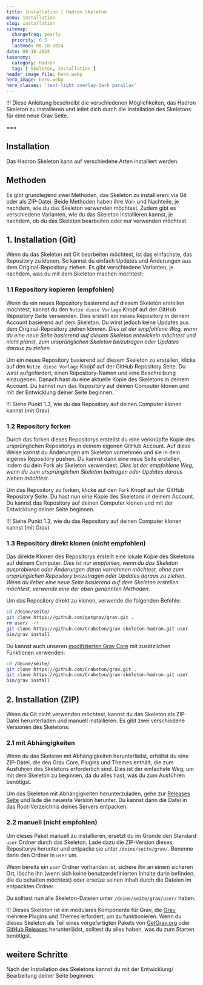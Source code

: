 ```yaml
---
title: Installation | Hadron Skeleton
menu: Installation
slug: installation
sitemap:
  changefreq: yearly
  priority: 0.5
  lastmod: 08-10-2024
date: 08-10-2024
taxonomy:
  category: Hadron
  tag: [ Skeleton, Installation ]
header_image_file: hero.webp
hero_image: hero.webp
hero_classes: 'text-light overlay-dark parallax'
---
```


!!! Diese Anleitung beschreibt die verschiedenen Möglichkeiten, das Hadron Skeleton zu installieren und leitet dich durch die Installation des Skeletons für eine neue Grav Seite.

===

## Installation
Das Hadron Skeleton kann auf verschiedene Arten installiert werden.

## Methoden
Es gibt grundlegend zwei Methoden, das Skeleton zu installieren: via Git oder als ZIP-Datei. Beide Methoden haben ihre Vor- und Nachteile, je nachdem, wie du das Skeleton verwenden möchtest. Zudem gibt es verschiedene Varianten, wie du das Skeleton installieren kannst, je nachdem, ob du das Skeleton bearbeiten oder nur verwenden möchtest.

## 1. Installation (Git)
Wenn du das Skeleton mit Git bearbeiten möchtest, ist das einfachste, das Repository zu klonen. So kannst du einfach Updates und Änderungen aus dem Original-Repository ziehen. Es gibt verschiedene Varianten, je nachdem, was du mit dem Skeleton machen möchtest:

### 1.1 Repository kopieren (empfohlen)
Wenn du ein neues Repository basierend auf diesem Skeleton erstellen möchtest, kannst du den `Nutze diese Vorlage` Knopf auf der GitHub Repository Seite verwenden. Dies erstellt ein neues Repository in deinem Account basierend auf dem Skeleton. Du wirst jedoch keine Updates aus dem Original-Repository ziehen können.
_Dies ist der empfohlene Weg, wenn du eine neue Seite basierend auf diesem Skeleton entwickeln möchtest und nicht planst, zum ursprünglichen Skeleton beizutragen oder Updates daraus zu ziehen._

Um ein neues Repository basierend auf diesem Skeleton zu erstellen, klicke auf den `Nutze diese Vorlage` Knopf auf der GitHub Repository Seite. Du wirst aufgefordert, einen Repository-Namen und eine Beschreibung einzugeben. Danach hast du eine aktuelle Kopie des Skeletons in deinem Account. Du kannst nun das Repository auf deinen Computer klonen und mit der Entwicklung deiner Seite beginnen.

!!! Siehe Punkt 1.3, wie du das Repository auf deinen Computer klonen kannst (mit Grav)

### 1.2 Repository forken
Durch das forken dieses Repositorys erstellst du eine verknüpfte Kopie des ursprünglichen Repositorys in deinem eigenen GitHub Account. Auf diese Weise kannst du Änderungen am Skeleton vornehmen und sie in dein eigenes Repository pushen. Du kannst dann eine neue Seite erstellen, indem du dein Fork als Skeleton verwendest.
_Dies ist der empfohlene Weg, wenn du zum ursprünglichen Skeleton beitragen oder Updates daraus ziehen möchtest._

Um das Repository zu forken, klicke auf den `Fork` Knopf auf der GitHub Repository Seite. Du hast nun eine Kopie des Skeletons in deinem Account. Du kannst das Repository auf deinen Computer klonen und mit der Entwicklung deiner Seite beginnen.

!!! Siehe Punkt 1.3, wie du das Repository auf deinen Computer klonen kannst (mit Grav)

### 1.3 Repository direkt klonen (nicht empfohlen)
Das direkte Klonen des Repositorys erstellt eine lokale Kopie des Skeletons auf deinem Computer.
_Dies ist nur empfohlen, wenn du das Skeleton ausprobieren oder Änderungen daran vornehmen möchtest, ohne zum ursprünglichen Repository beizutragen oder Updates daraus zu ziehen. Wenn du lieber eine neue Seite basierend auf dem Skeleton erstellen möchtest, verwende eine der oben genannten Methoden._

Um das Repository direkt zu klonen, verwende die folgenden Befehle:
```bash
cd /deine/seite/
git clone https://github.com/getgrav/grav.git .
rm user/ -rf
git clone https://github.com/Crabston/grav-skeleton-hadron.git user
bin/grav install
```

Du kannst auch unseren [modifizierten Grav Core](https://github.com/Crabston/grav) mit zusätzlichen Funktionen verwenden:
```bash
cd /deine/seite/
git clone https://github.com/Crabston/grav.git .
git clone https://github.com/Crabston/grav-skeleton-hadron.git user
bin/grav install
```

## 2. Installation (ZIP)
Wenn du Git nicht verwenden möchtest, kannst du das Skeleton als ZIP-Datei herunterladen und manuell installieren. Es gibt zwei verschiedene Versionen des Skeletons:

### 2.1 mit Abhängigkeiten
Wenn du das Skeleton mit Abhängigkeiten herunterlädst, erhältst du eine ZIP-Datei, die den Grav Core, Plugins und Themes enthält, die zum Ausführen des Skeletons erforderlich sind. Dies ist der einfachste Weg, um mit dem Skeleton zu beginnen, da du alles hast, was du zum Ausführen benötigst.

Um das Skeleton mit Abhängigkeiten herunterzuladen, gehe zur [Releases Seite](https://github.com/Crabston/grav-demo/releases) und lade die neueste Version herunter. Du kannst dann die Datei in das Root-Verzeichnis deines Servers entpacken.

### 2.2 manuell (nicht empfohlen)
Um dieses Paket manuell zu installieren, ersetzt du im Grunde den Standard `user` Ordner durch das Skeleton. Lade dazu die ZIP-Version dieses Repositorys herunter und entpacke sie unter `/deine/seite/grav/`. Benenne dann den Ordner in `user` um.

Wenn bereits ein `user` Ordner vorhanden ist, sichere ihn an einem sicheren Ort, lösche ihn (wenn sich keine benutzerdefinierten Inhalte darin befinden, die du behalten möchtest) oder ersetze seinen Inhalt durch die Dateien im entpackten Ordner.

Du solltest nun alle Skeleton-Dateien unter `/deine/seite/grav/user/` haben.

!!! Dieses Skeleton ist ein modulares Komponente für Grav, die [Grav](http://github.com/getgrav/grav), mehrere Plugins und Themes erfordert, um zu funktionieren. Wenn du dieses Skeleton als Teil eines vorgefertigten Pakets von [GetGrav.org](http://getgrav.org/downloads/skeletons#extras) oder [GitHub Releases](https://github.com/Crabston/grav-demo/releases) herunterlädst, solltest du alles haben, was du zum Starten benötigst.

## weitere Schritte
Nach der Installation des Skeletons kannst du mit der Entwicklung/ Bearbeitung deiner Seite beginnen.
